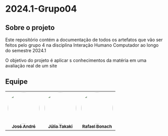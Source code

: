 # 2024.1-Grupo04
## Sobre o projeto
Este repositório contém a documentação de todos os artefatos que vão ser feitos pelo grupo 4 na disciplina Interação Humano Computador ao longo do semestre 2024.1

O objetivo do projeto é aplicar s conhecimentos da matéria em uma avaliação real de um site


## Equipe

<table>
  <tr>
    <td align="center"><a href="https://github.com/gravelylara"><img style="border-radius: 50%;" src="https://avatars.githubusercontent.com/u/118694498?v=4" width="100px;" alt=""/><br /><sub><b>José André</b></sub></a><br />
    <td align="center"><a href="https://github.com/JoaoODragonborn"><img style="border-radius: 50%;" src="https://avatars.githubusercontent.com/u/98195374?v=4" width="100px;" alt=""/><br /><sub><b>Júlia Takaki</b></sub></a><br />
    <td align="center"><a href="https://github.com/gio221"><img style="border-radius: 50%;" src="https://github.com/account" width="100px;" alt=""/><br /><sub><b>Rafael Bonach</b></sub></a><br />
  </tr>
</table>